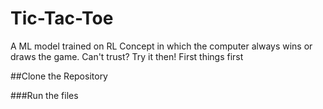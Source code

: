 # Tic-Tac-Toe
A ML model trained on RL Concept in which the computer always wins or draws the game. Can't trust? Try it then!
First things first

##Clone the Repository

###Run the files
